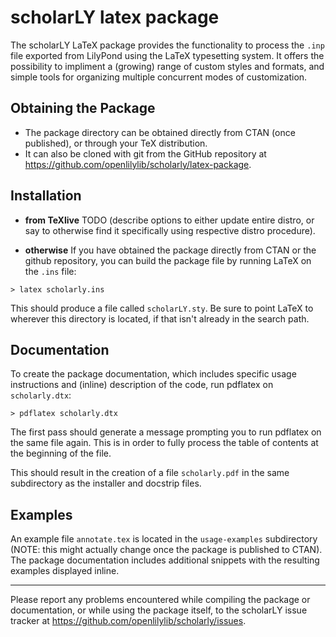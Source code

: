 # scholarLY latex package

The scholarLY LaTeX package provides the functionality to process the `.inp` file exported from LilyPond using the LaTeX typesetting system. It offers the possibility to impliment a (growing) range of custom styles and formats, and simple tools for organizing multiple concurrent modes of customization.

## Obtaining the Package

- The package directory can be obtained directly from CTAN (once published), or through your TeX distribution.
- It can also be cloned with git from the GitHub repository at https://github.com/openlilylib/scholarly/latex-package.

## Installation

- **from TeXlive**
TODO (describe options to either update entire distro, or say to otherwise find it specifically using respective distro procedure).

- **otherwise**
If you have obtained the package directly from CTAN or the github repository, you can build the package file by running LaTeX on the `.ins` file:
```
> latex scholarly.ins
```
This should produce a file called `scholarLY.sty`. Be sure to point LaTeX to wherever this directory is located, if that isn't already in the search path.

## Documentation

To create the package documentation, which includes specific usage instructions and (inline) description of the code, run pdflatex on `scholarly.dtx`:
```
> pdflatex scholarly.dtx
```
The first pass should generate a message prompting you to run pdflatex on the same file again. This is in order to fully process the table of contents at the beginning of the file.

This should result in the creation of a file `scholarly.pdf` in the same subdirectory as the installer and docstrip files.

## Examples

An example file `annotate.tex` is located in the `usage-examples` subdirectory (NOTE: this might actually change once the package is published to CTAN). The package documentation includes additional snippets with the resulting examples displayed inline.

***

Please report any problems encountered while compiling the package or documentation, or while using the package itself, to the scholarLY issue tracker at https://github.com/openlilylib/scholarly/issues.